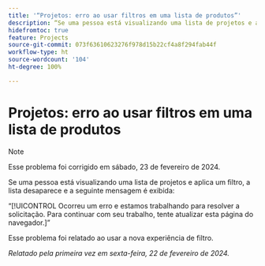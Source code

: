 ```yaml
---
title: '“Projetos: erro ao usar filtros em uma lista de produtos”'
description: “Se uma pessoa está visualizando uma lista de projetos e aplica um filtro, a lista desaparece e uma mensagem de erro é exibida.”
hidefromtoc: true
feature: Projects
source-git-commit: 073f63610623276f978d15b22cf4a8f294fab44f
workflow-type: ht
source-wordcount: '104'
ht-degree: 100%

---
```



# Projetos: erro ao usar filtros em uma lista de produtos

>[!NOTE]
>
>Esse problema foi corrigido em sábado, 23 de fevereiro de 2024.

Se uma pessoa está visualizando uma lista de projetos e aplica um filtro, a lista desaparece e a seguinte mensagem é exibida:

“[!UICONTROL Ocorreu um erro e estamos trabalhando para resolver a solicitação. Para continuar com seu trabalho, tente atualizar esta página do navegador.]”

Esse problema foi relatado ao usar a nova experiência de filtro.

_Relatado pela primeira vez em sexta-feira, 22 de fevereiro de 2024._
